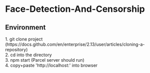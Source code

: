 # Face-Detection-And-Censorship

<h2>Environment</h2>
  1. git clone project (https://docs.github.com/en/enterprise/2.13/user/articles/cloning-a-repository)<br />
  2. cd into the directory<br />
  3. npm start (Parcel server should run)<br />
  4. copy+paste 'http://localhost:' into browser<br />

